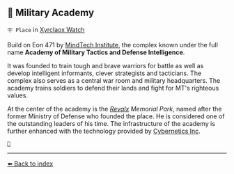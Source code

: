 ## 🏯 Military Academy

`🪧 Place` in [Xyrclaox Watch](/xyrclaox_watch.md)

Build on Eon 471 by [MindTech Institute](/mindtech_institute.md), the complex known under the full name **Academy of Military Tactics and Defense Intelligence**.

It was founded to train tough and brave warriors for battle as well as develop intelligent informants, clever strategists and tacticians. The complex also serves as a central war room and military headquarters. The academy trains soldiers to defend their lands and fight for MT's righteous values.

At the center of the academy is the _[Revalx](/revalx.md) Memorial Park_, named after the former Ministry of Defense who founded the place. He is considered one of the outstanding leaders of his time. The infrastructure of the academy is further enhanced with the technology provided by [Cybernetics Inc](/cybernetics_inc.md).

[`🐙`](/altar_of_ctulhu.md)


----------
[⬅️ Back to index](/index.md#be90_s)